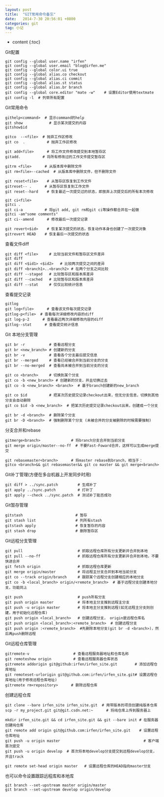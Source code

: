 ```yaml
---
layout: post
title:  "GIT常用命令备忘"
date:   2014-7-30 20:56:01 +0800
categories: git
tag: 小记
---
```


* content
{:toc}

Git配置

	git config --global user.name "irfen"   
	git config --global user.email "blog@irfen.me"
	git config --global color.ui true
	git config --global alias.co checkout
	git config --global alias.ci commit
	git config --global alias.st status
	git config --global alias.br branch
	git config --global core.editor "mate -w"    # 设置Editor使用textmate
	git config -l  # 列举所有配置

Git常用命令

	githelp<command>  # 显示command的help
	git show            # 显示某次提交的内容
	gitshow$id
	 
	gitco  --<file>  # 抛弃工作区修改
	git co  .          # 抛弃工作区修改
	 
	git add<file>      # 将工作文件修改提交到本地暂存区
	gitadd.          # 将所有修改过的工作文件提交暂存区
	 
	gitrm <file>      # 从版本库中删除文件
	git rm<file>--cached  # 从版本库中删除文件，但不删除文件
	 
	git reset<file>    # 从暂存区恢复到工作文件
	gitreset-- .      # 从暂存区恢复到工作文件
	git reset--hard    # 恢复最近一次提交过的状态，即放弃上次提交后的所有本次修改
	 
	git ci<file>
	gitci .
	git ci-a          # 将git add, git rm和git ci等操作都合并在一起做
	gitci -am"some comments"
	git ci--amend      # 修改最后一次提交记录
	 
	git revert<$id>    # 恢复某次提交的状态，恢复动作本身也创建了一次提交对象
	gitrevert HEAD    # 恢复最后一次提交的状态

查看文件diff

	git diff <file>     # 比较当前文件和暂存区文件差异
	git diff
	git diff <$id1> <$id2>   # 比较两次提交之间的差异
	git diff <branch1>..<branch2> # 在两个分支之间比较 
	git diff --staged   # 比较暂存区和版本库差异
	git diff --cached   # 比较暂存区和版本库差异
	git diff --stat     # 仅仅比较统计信息

查看提交记录

	gitlog
	git log<file>      # 查看该文件每次提交记录
	gitlog-p<file>  # 查看每次详细修改内容的diff
	git log-p-2      # 查看最近两次详细修改内容的diff
	gitlog--stat      # 查看提交统计信息

Git 本地分支管理

	git br -r           # 查看远程分支
	git br <new_branch> # 创建新的分支
	git br -v           # 查看各个分支最后提交信息
	git br --merged     # 查看已经被合并到当前分支的分支
	git br --no-merged  # 查看尚未被合并到当前分支的分支
	 
	git co <branch>     # 切换到某个分支
	git co -b <new_branch> # 创建新的分支，并且切换过去
	git co -b <new_branch> <branch>  # 基于branch创建新的new_branch
	 
	git co $id          # 把某次历史提交记录checkout出来，但无分支信息，切换到其他分支会自动删除
	git co $id -b <new_branch>  # 把某次历史提交记录checkout出来，创建成一个分支
	 
	git br -d <branch>  # 删除某个分支
	git br -D <branch>  # 强制删除某个分支 (未被合并的分支被删除的时候需要强制)

分支合并和rebase

	gitmerge<branch>              # 将branch分支合并到当前分支
	git merge origin/master--no-ff  # 不要Fast-Foward合并，这样可以生成merge提交
	 
	git rebasemaster<branch>      # 将master rebase到branch，相当于：
	gitco <branch>&& git rebasemaster&& git co master && git merge<branch>

Git补丁管理(方便在多台机器上开发同步时用)

	git diff > ../sync.patch         # 生成补丁
	git apply ../sync.patch          # 打补丁
	git apply --check ../sync.patch  # 测试补丁能否成功

Git暂存管理

	gitstash                        # 暂存
	git stash list                  # 列所有stash
	gitstash apply                  # 恢复暂存的内容
	git stash drop                  # 删除暂存区

Git远程分支管理

	git pull                         # 抓取远程仓库所有分支更新并合并到本地
	git pull --no-ff                 # 抓取远程仓库所有分支更新并合并到本地，不要快进合并
	git fetch origin                 # 抓取远程仓库更新
	git merge origin/master          # 将远程主分支合并到本地当前分支
	git co --track origin/branch     # 跟踪某个远程分支创建相应的本地分支
	git co -b <local_branch> origin/<remote_branch>  # 基于远程分支创建本地分支，功能同上
	 
	git push                         # push所有分支
	git push origin master           # 将本地主分支推到远程主分支
	git push -u origin master        # 将本地主分支推到远程(如无远程主分支则创建，用于初始化远程仓库)
	git push origin <local_branch>   # 创建远程分支， origin是远程仓库名
	git push origin <local_branch>:<remote_branch>  # 创建远程分支
	git push origin :<remote_branch>  #先删除本地分支(git br -d <branch>)，然后再push删除远程

Git远程仓库管理

	gitremote-v                    # 查看远程服务器地址和仓库名称
	git remoteshow origin          # 查看远程服务器仓库状态
	gitremote addorigin git@github:irfen/irfen_site.git        # 添加远程仓库地址
	git remoteset-urlorigin git@github.com:irfen/irfen_site.git# 设置远程仓库地址(用于修改远程仓库地址)
	gitremote rm<repository>      # 删除远程仓库

创建远程仓库

	git clone --bare irfen_site irfen_site.git  # 用带版本的项目创建纯版本仓库
	scp -r my_project.git git@git.csdn.net:~      # 将纯仓库上传到服务器上
	 
	mkdir irfen_site.git && cd irfen_site.git && git --bare init # 在服务器创建纯仓库
	git remote add origin git@github.com:irfen/irfen_site.git    # 设置远程仓库地址
	git push -u origin master                                      # 客户端首次提交
	git push -u origin develop  # 首次将本地develop分支提交到远程develop分支，并且track
	 
	git remote set-head origin master   # 设置远程仓库的HEAD指向master分支

也可以命令设置跟踪远程库和本地库

	git branch --set-upstream master origin/master
	git branch --set-upstream develop origin/develop